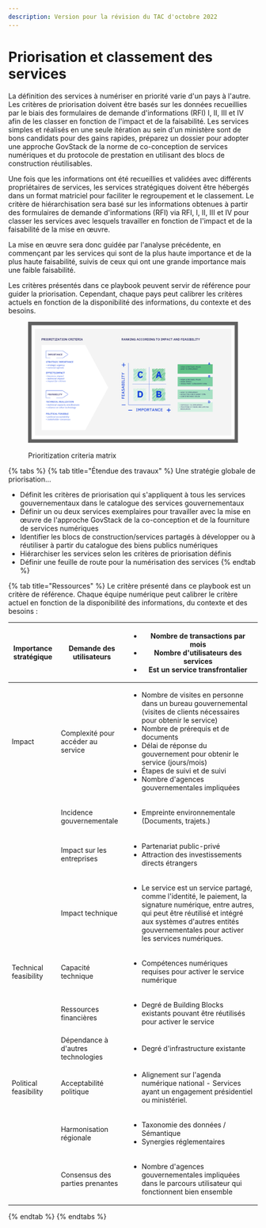 ```yaml
---
description: Version pour la révision du TAC d'octobre 2022
---
```


# Priorisation et classement des services

La définition des services à numériser en priorité varie d'un pays à l'autre. Les critères de priorisation doivent être basés sur les données recueillies par le biais des formulaires de demande d'informations (RFI) I, II, III et IV afin de les classer en fonction de l'impact et de la faisabilité. Les services simples et réalisés en une seule itération au sein d'un ministère sont de bons candidats pour des gains rapides, préparez un dossier pour adopter une approche GovStack de la norme de co-conception de services numériques et du protocole de prestation en utilisant des blocs de construction réutilisables.

Une fois que les informations ont été recueillies et validées avec différents propriétaires de services, les services stratégiques doivent être hébergés dans un format matriciel pour faciliter le regroupement et le classement. Le critère de hiérarchisation sera basé sur les informations obtenues à partir des formulaires de demande d'informations (RFI) via RFI, I, II, III et IV pour classer les services avec lesquels travailler en fonction de l'impact et de la faisabilité de la mise en œuvre.

La mise en œuvre sera donc guidée par l'analyse précédente, en commençant par les services qui sont de la plus haute importance et de la plus haute faisabilité, suivis de ceux qui ont une grande importance mais une faible faisabilité.

Les critères présentés dans ce playbook peuvent servir de référence pour guider la priorisation. Cependant, chaque pays peut calibrer les critères actuels en fonction de la disponibilité des informations, du contexte et des besoins.

<figure><img src="../../.gitbook/assets/Scherm_afbeelding 2023-02-24 om 12.08.27 (1).png" alt=""><figcaption><p>Prioritization criteria matrix</p></figcaption></figure>

{% tabs %}
{% tab title="Étendue des travaux" %}
Une stratégie globale de priorisation...

* Définit les critères de priorisation qui s'appliquent à tous les services gouvernementaux dans le catalogue des services gouvernementaux&#x20;
* Définir un ou deux services exemplaires pour travailler avec la mise en œuvre de l'approche GovStack de la co-conception et de la fourniture de services numériques&#x20;
* Identifier les blocs de construction/services partagés à développer ou à réutiliser à partir du catalogue des biens publics numériques&#x20;
* Hiérarchiser les services selon les critères de priorisation définis&#x20;
* Définir une feuille de route pour la numérisation des services
{% endtab %}

{% tab title="Ressources" %}
Le critère présenté dans ce playbook est un critère de référence. Chaque équipe numérique peut calibrer le critère actuel en fonction de la disponibilité des informations, du contexte et des besoins :

| Importance stratégique  | Demande des utilisateurs           | <p></p><ul><li>Nombre de transactions par mois </li><li>Nombre d'utilisateurs des services </li><li>Est un service transfrontalier  </li></ul>                                                                                                                                                                                                               |
| ----------------------- | ---------------------------------- | ------------------------------------------------------------------------------------------------------------------------------------------------------------------------------------------------------------------------------------------------------------------------------------------------------------------------------------------------------------ |
| Impact                  | Complexité pour accéder au service | <ul><li>Nombre de visites en personne dans un bureau gouvernemental (visites de clients nécessaires pour obtenir le service)</li><li>Nombre de prérequis et de documents </li><li>Délai de réponse du gouvernement pour obtenir le service (jours/mois) </li><li>Étapes de suivi et de suivi </li><li>Nombre d'agences gouvernementales impliquées</li></ul> |
|                         | Incidence gouvernementale          | <ul><li>Empreinte environnementale (Documents, trajets.)</li></ul>                                                                                                                                                                                                                                                                                           |
|                         | Impact sur les entreprises         | <ul><li>Partenariat public-privé </li><li>Attraction des investissements directs étrangers</li></ul>                                                                                                                                                                                                                                                         |
|                         | Impact technique                   | <ul><li>Le service est un service partagé, comme l'identité, le paiement, la signature numérique, entre autres, qui peut être réutilisé et intégré aux systèmes d'autres entités gouvernementales pour activer les services numériques.</li></ul>                                                                                                            |
| Technical feasibility   | Capacité technique                 | <ul><li>Compétences numériques requises pour activer le service numérique</li></ul>                                                                                                                                                                                                                                                                          |
|                         | Ressources financières             | <ul><li>Degré de Building Blocks existants pouvant être réutilisés pour activer le service </li></ul>                                                                                                                                                                                                                                                        |
|                         | Dépendance à d'autres technologies | <ul><li>Degré d'infrastructure existante</li></ul><p> </p>                                                                                                                                                                                                                                                                                                   |
| Political feasibility   | Acceptabilité politique            | <ul><li>Alignement sur l'agenda numérique national - Services ayant un engagement présidentiel ou ministériel.</li></ul><p> </p>                                                                                                                                                                                                                             |
|                         | Harmonisation régionale            | <ul><li>Taxonomie des données / Sémantique </li><li>Synergies réglementaires </li></ul>                                                                                                                                                                                                                                                                      |
|                         | Consensus des parties prenantes    | <ul><li>Nombre d'agences gouvernementales impliquées dans le parcours utilisateur qui fonctionnent bien ensemble </li></ul>                                                                                                                                                                                                                                  |
{% endtab %}
{% endtabs %}



